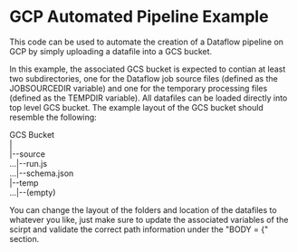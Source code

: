 # GCP Automated Pipeline Example

This code can be used to automate the creation of a Dataflow pipeline on GCP by simply uploading a datafile into a GCS bucket.

In this example, the associated GCS bucket is expected to contian at least two subdirectories, one for the Dataflow job source files (defined as the JOBSOURCEDIR variable) and one for the temporary processing files (defined as the TEMPDIR variable). All datafiles can be loaded directly into top level GCS bucket. The example layout of the GCS bucket should resemble the following:

GCS Bucket<br/>
|<br/>
|--source<br/>
...|--run.js<br/>
...|--schema.json<br/>
|--temp<br/>
...|--(empty)<br/>


You can change the layout of the folders and location of the datafiles to whatever you like, just make sure to update the associated variables of the scirpt and validate the correct path information under the "BODY = {" section.
